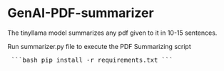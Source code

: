 # GenAI-PDF-summarizer
The tinyllama model summarizes any pdf given to it in 10-15 sentences.

Run summarizer.py file to execute the PDF Summarizing script

<pre> ```bash pip install -r requirements.txt ``` </pre>